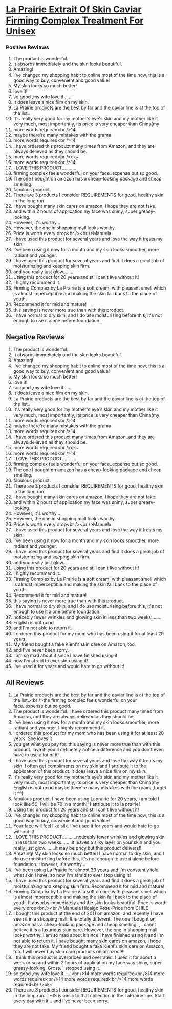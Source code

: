 # [La Prairie Extrait Of Skin Caviar Firming Complex Treatment For Unisex](https://products.checkmycream.com/products/La-Prairie-Extrait-Of-Skin-Caviar-Firming-Complex-Treatment-For-Unisex.html)

### Positive Reviews

<ol>
      <li>The product is wonderful.</li>
      <li>It absorbs immediately and the skin looks beautiful.</li>
      <li>Amazing!</li>
      <li>I&#x27;ve changed my shopping habit to online most of the time now, this is a good way to buy, convenient and good value!</li>
      <li>My skin looks so much better!</li>
      <li>love it!</li>
      <li>so good ,my wife love it……</li>
      <li>It does leave a nice film on my skin.</li>
      <li>La Prairie products are the best by far and the caviar line is at the top of the list..</li>
      <li>It&#x27;s really very good for my mother&#x27;s eye&#x27;s skin and my mother like it very much, most importantly, its price is very cheaper than China(my</li>
      <li>more words required&lt;br /&gt;14</li>
      <li>maybe there&#x27;re many mistakes with the grama</li>
      <li>more words required&lt;br /&gt;14</li>
      <li>I have ordered this product many times from Amazon, and they are always delieved as they should be.</li>
      <li>more words required&lt;br /&gt;ok~</li>
      <li>more words required&lt;br /&gt;14</li>
      <li>I LOVE THIS PRODUCT...........</li>
      <li>firming complex feels wonderful on your face..expense but so good.</li>
      <li>The one I bought on amazon has a cheap-looking package and cheap smelling.</li>
      <li>fabulous product.  </li>
      <li>There are 3 products I consider REQUIREMENTS for good, healthy skin in the long run.  </li>
      <li>I have bought many skin cares on amazon, I hope they are not fake.</li>
      <li>and within 2 hours of application my face was shiny, super greasy-looking.  </li>
      <li>However, it&#x27;s worthy...</li>
      <li>However, the one in shopping mall looks worthy.  </li>
      <li>Price is worth every drop&lt;br /&gt;&lt;br /&gt;Manuela</li>
      <li>I have used this product for several years and love the way it treats my skin.  </li>
      <li>I&#x27;ve been using it now for a month and my skin looks smoother, more radiant and younger.  </li>
      <li>I have used this product for several years and find it does a great job of moisturinzing and keeping skin firm.  </li>
      <li>and you really just glow........</li>
      <li>Using this product for 20 years and still can&#x27;t live without it!</li>
      <li>I highly recommend it.</li>
      <li>Firming Complex by La Prairie is a soft cream, with pleasant smell which is almost imperceptible and making the skin fall back to the place of youth.</li>
      <li>Recommend it for mid and mature!</li>
      <li>this saying is never more true than with this product.</li>
      <li>I have normal to dry skin, and I do use moisturizing before this, it&#x27;s not enough to use it alone before foundation.</li>
</ol>


<h2>Negative Reviews</h2>
<ol>
<li> The product is wonderful.</li>
<li> It absorbs immediately and the skin looks beautiful.</li>
<li> Amazing!</li>
<li> I&#x27;ve changed my shopping habit to online most of the time now, this is a good way to buy, convenient and good value!</li>
<li> My skin looks so much better!</li>
<li> love it!</li>
<li> so good ,my wife love it……</li>
<li> It does leave a nice film on my skin.</li>
<li> La Prairie products are the best by far and the caviar line is at the top of the list..</li>
<li> It&#x27;s really very good for my mother&#x27;s eye&#x27;s skin and my mother like it very much, most importantly, its price is very cheaper than China(my</li>
<li> more words required&lt;br /&gt;14</li>
<li> maybe there&#x27;re many mistakes with the grama</li>
<li> more words required&lt;br /&gt;14</li>
<li> I have ordered this product many times from Amazon, and they are always delieved as they should be.</li>
<li> more words required&lt;br /&gt;ok~</li>
<li> more words required&lt;br /&gt;14</li>
<li> I LOVE THIS PRODUCT...........</li>
<li> firming complex feels wonderful on your face..expense but so good.</li>
<li> The one I bought on amazon has a cheap-looking package and cheap smelling.</li>
<li> fabulous product.  </li>
<li> There are 3 products I consider REQUIREMENTS for good, healthy skin in the long run.  </li>
<li> I have bought many skin cares on amazon, I hope they are not fake.</li>
<li> and within 2 hours of application my face was shiny, super greasy-looking.  </li>
<li> However, it&#x27;s worthy...</li>
<li> However, the one in shopping mall looks worthy.  </li>
<li> Price is worth every drop&lt;br /&gt;&lt;br /&gt;Manuela</li>
<li> I have used this product for several years and love the way it treats my skin.  </li>
<li> I&#x27;ve been using it now for a month and my skin looks smoother, more radiant and younger.  </li>
<li> I have used this product for several years and find it does a great job of moisturinzing and keeping skin firm.  </li>
<li> and you really just glow........</li>
<li> Using this product for 20 years and still can&#x27;t live without it!</li>
<li> I highly recommend it.</li>
<li> Firming Complex by La Prairie is a soft cream, with pleasant smell which is almost imperceptible and making the skin fall back to the place of youth.</li>
<li> Recommend it for mid and mature!</li>
<li> this saying is never more true than with this product.</li>
<li> I have normal to dry skin, and I do use moisturizing before this, it&#x27;s not enough to use it alone before foundation.</li>
<li> noticebly fewer wrinkles and glowing skin in less than two weeks........</li>
<li> English is not good</li>
<li> and I&#x27;m not able to return it.</li>
<li> I ordered this product for my mom who has been using it for at least 20 years.  </li>
<li> My friend bought a fake Kiehl&#x27;s skin care on Amazon, too.</li>
<li> and I&#x27;ve never been sorry.</li>
<li> I am so mad about it since I have finished using it</li>
<li> now I&#x27;m afraid to ever stop using it!</li>
<li> I&#x27;ve used it for years and would hate to go without it!</li>
</ol>

<h2>All Reviews</h2>

<ol>
    <li> La Prairie products are the best by far and the caviar line is at the top of the list..&lt;br /&gt;the firming complex feels wonderful on your face..expense but so good.</li>
    <li> The product is wonderful. I have ordered this product many times from Amazon, and they are always delieved as they should be.</li>
    <li> I&#x27;ve been using it now for a month and my skin looks smoother, more radiant and younger.  I highly recommend it.</li>
    <li> I ordered this product for my mom who has been using it for at least 20 years.  She loves it</li>
    <li> you get what you pay for. this saying is never more true than with this product. love it! you&#x27;ll definetely notice a difference and you don&#x27;t even have to use a lot of it!</li>
    <li> I have used this product for several years and love the way it treats my skin.  I often get compliments on my skin and I attribute it to the application of this product.  It does leave a nice film on my skin.</li>
    <li> It&#x27;s really very good for my mother&#x27;s eye&#x27;s skin and my mother like it very much, most importantly, its price is very cheaper than China(my English is not good maybe there&#x27;re many mistakes with the grama,forget it ^^)</li>
    <li> fabulous product.  I have been using Laprairie for 20 years, I am told I look like 50, I will be 70 in a month!!  I attribute it to la prairie!</li>
    <li> Using this product for 20 years and still can&#x27;t live without it!</li>
    <li> I&#x27;ve changed my shopping habit to online most of the time now, this is a good way to buy, convenient and good value!</li>
    <li> Your face will feel like silk. I&#x27;ve used it for years and would hate to go without it!</li>
    <li> I LOVE THIS PRODUCT...........noticebly fewer wrinkles and glowing skin in less than two weeks........it leaves a silky layer on your skin and you really just glow........it may be pricy but this product delivers!!</li>
    <li> Amazing! My skin looks so much better! I have normal to dry skin, and I do use moisturizing before this, it&#x27;s not enough to use it alone before foundation. However, it&#x27;s worthy...</li>
    <li> I&#x27;ve been using La Prairie for almost 30 years and I&#x27;m constantly told what skin I have, so now I&#x27;m afraid to ever stop using it!</li>
    <li> I have used this product for several years and find it does a great job of moisturinzing and keeping skin firm.  Recommend it for mid and mature!</li>
    <li> Firming Complex by La Prairie is a soft cream, with pleasant smell which is almost imperceptible and making the skin fall back to the place of youth. It absorbs immediately and the skin looks beautiful. Price is worth every drop&lt;br /&gt;&lt;br /&gt;Manuela Hidalgo Rose-Price from CHILE</li>
    <li> I bought this product at the end of 2011 on amazon, and recently I have seen it in a shopping mall. It is totally different. The one I bought on amazon has a cheap-looking package and cheap smelling. , I cannt believe it is a luxurious skin care. However, the one in shopping mall looks worthy.  I am so mad about it since I have finished using it and I&#x27;m not able to return it. I have bought many skin cares on amazon, I hope they are not fake. My friend bought a fake Kiehl&#x27;s skin care on Amazon, too. I will never buy skin care products on amazon!!!!</li>
    <li> I think this product is overpriced and overrated.  I used it for about a week or so and within 2 hours of application my face was shiny, super greasy-looking.  Gross. I stopped using it.</li>
    <li> so good ,my wife love it……&lt;br /&gt;14 more words required&lt;br /&gt;14 more words required&lt;br /&gt;14 more words required&lt;br /&gt;14 more words required&lt;br /&gt;ok~</li>
    <li> There are 3 products I consider REQUIREMENTS for good, healthy skin in the long run.  THIS is basic to that collection in the LaPrairie line.  Start every day with it... and I&#x27;ve never been sorry.</li>
</ol>




